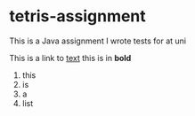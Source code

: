# tetris-assignment


This is a Java assignment I wrote tests for at uni


This is a link to [text](link) this is in **bold**

1. this
1. is
1. a
1. list
